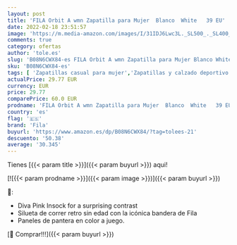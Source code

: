 ```yaml
---
layout: post
title: 'FILA Orbit A wmn Zapatilla para Mujer  Blanco  White   39 EU'
date: 2022-02-18 23:51:57
image: 'https://m.media-amazon.com/images/I/31IDJ6Lwc3L._SL500_._SL400_.jpg'
comments: true
category: ofertas
author: 'tole.es'
slug: 'B08N6CWX84-es FILA Orbit A wmn Zapatilla para Mujer Blanco White 39 EU'
sku: 'B08N6CWX84-es'
tags: [ 'Zapatillas casual para mujer','Zapatillas y calzado deportivo para mujer','Zapatos','Zapatos para mujer','Zapatos y complementos','fila','zapatilla', ]
actualPrice: 29.77 EUR
currency: EUR
price: 29.77
comparePrice: 60.0 EUR
prodname: 'FILA Orbit A wmn Zapatilla para Mujer  Blanco  White   39 EU'
country: 'es'
flag: '🇪🇸'
brand: 'Fila'
buyurl: 'https://www.amazon.es/dp/B08N6CWX84/?tag=tolees-21'
descuento: '50.38'
average: '30.345'
---
```


Tienes [{{< param title >}}]({{< param buyurl >}}) aqui!

[![{{< param prodname >}}]({{< param image >}})]({{< param buyurl >}})

🔎:

- Diva Pink Insock for a surprising contrast
- Silueta de correr retro sin edad con la icónica bandera de Fila
- Paneles de pantera en color a juego.

[🛒 Comprar!!!]({{< param buyurl >}})
